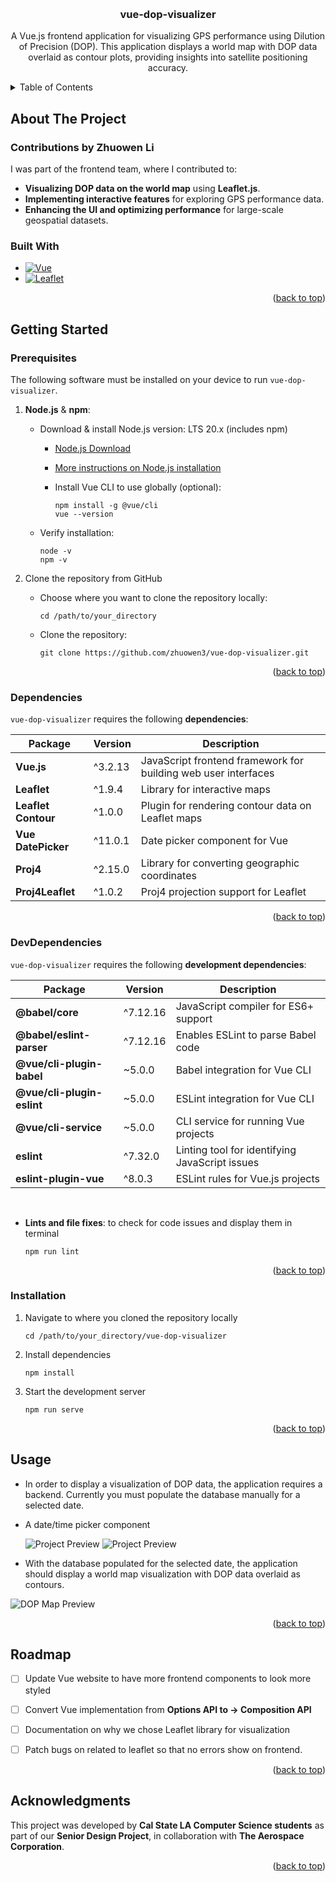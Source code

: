 <a id="readme-top"></a>
<br />
<div align="center">
<h3 align="center">vue-dop-visualizer</h3>

  <p align="center">
    A Vue.js frontend application for visualizing GPS performance using Dilution of Precision (DOP). This application displays a world map with DOP data overlaid as contour plots, providing insights into satellite positioning accuracy.
    <br />
    
  </p>
</div>

<!-- TABLE OF CONTENTS -->
<details>
  <summary>Table of Contents</summary>
  <ol>
    <li>
      <a href="#about-the-project">About The Project</a>
      <ul>
        <li><a href="#built-with">Built With</a></li>
      </ul>
    </li>
    <li>
      <a href="#getting-started">Getting Started</a>
      <ul>
        <li><a href="#prerequisites">Prerequisites</a></li>
        <li><a href="#installation">Installation</a></li>
        <li><a href="#dependencies">Dependencies</a></li>
        <li><a href="#devdependencies">Dev Dependencies</a></li>
      </ul>
    </li>
    <li><a href="#usage">Usage</a></li>
    <li><a href="#roadmap">Roadmap</a></li>
    <li><a href="#acknowledgments">Acknowledgments</a></li>
  </ol>
</details>

## About The Project
### Contributions by Zhuowen Li
I was part of the frontend team, where I contributed to:
- **Visualizing DOP data on the world map** using **Leaflet.js**.
- **Implementing interactive features** for exploring GPS performance data.
- **Enhancing the UI and optimizing performance** for large-scale geospatial datasets.
### Built With
* [![Vue][Vue.js]][Vue-url]
* [![Leaflet](https://img.shields.io/badge/Leaflet-009900?style=for-the-badge&logo=leaflet&logoColor=white)](https://leafletjs.com/)

<p align="right">(<a href="#readme-top">back to top</a>)</p>

<!-- GETTING STARTED -->
## Getting Started

### Prerequisites
The following software must be installed on your device to run ```vue-dop-visualizer```.

1. **Node.js** & **npm**:

    - Download & install Node.js version: LTS 20.x (includes npm)
        - [Node.js Download](https://nodejs.org/en/download)
        - [More instructions on Node.js installation](https://docs.npmjs.com/downloading-and-installing-node-js-and-npm)
        - Install Vue CLI to use globally (optional):

            ```
            npm install -g @vue/cli
            vue --version
            ```
    - Verify installation:

        ```
        node -v
        npm -v
        ```
2. Clone the repository from GitHub

    - Choose where you want to clone the repository locally:

        ```
        cd /path/to/your_directory
        ```
    - Clone the repository:

        ```
        git clone https://github.com/zhuowen3/vue-dop-visualizer.git
        ```
    <p align="right">(<a href="#readme-top">back to top</a>)</p>

### Dependencies
```vue-dop-visualizer``` requires the following **dependencies**:

| Package | Version | Description |
|---------|---------|-------------|
| **Vue.js** | ^3.2.13 | JavaScript frontend framework for building web user interfaces|
| **Leaflet** | ^1.9.4 | Library for interactive maps |
| **Leaflet Contour** | ^1.0.0 | Plugin for rendering contour data on Leaflet maps |
| **Vue DatePicker** | ^11.0.1 | Date picker component for Vue |
| **Proj4** | ^2.15.0 | Library for converting geographic coordinates |
| **Proj4Leaflet** | ^1.0.2 | Proj4 projection support for Leaflet |
<p align="right">(<a href="#readme-top">back to top</a>)</p>

### DevDependencies
```vue-dop-visualizer``` requires the following **development dependencies**:

| Package | Version | Description |
|---------|---------|-------------|
| **@babel/core** | ^7.12.16 | JavaScript compiler for ES6+ support |
| **@babel/eslint-parser** | ^7.12.16 | Enables ESLint to parse Babel code |
| **@vue/cli-plugin-babel** | ~5.0.0 | Babel integration for Vue CLI |
| **@vue/cli-plugin-eslint** | ~5.0.0 | ESLint integration for Vue CLI |
| **@vue/cli-service** | ~5.0.0 | CLI service for running Vue projects |
| **eslint** | ^7.32.0 | Linting tool for identifying JavaScript issues |
| **eslint-plugin-vue** | ^8.0.3 | ESLint rules for Vue.js projects |

<br>

- **Lints and file fixes**: to check for code issues and display them in terminal

    ```
    npm run lint
    ```

<p align="right">(<a href="#readme-top">back to top</a>)</p>



### Installation
1. Navigate to where you cloned the repository locally

    ```
    cd /path/to/your_directory/vue-dop-visualizer
    ```

2. Install dependencies
    ```
    npm install
    ```

3. Start the development server
    ```
    npm run serve
    ```
<p align="right">(<a href="#readme-top">back to top</a>)</p>

## Usage

- In order to display a visualization of DOP data, the application requires a backend. Currently you must populate the database manually for a selected date.
- A date/time picker component

    ![Project Preview](images/date-picker-preview.png)
    ![Project Preview](images/date-time-picker-preview.png)

- With the database populated for the selected date, the application should display a world map visualization with DOP data overlaid as contours.


![DOP Map Preview](images/dop-map-preview.png)

<p align="right">(<a href="#readme-top">back to top</a>)</p>

<!-- ROADMAP -->
## Roadmap

- [ ] Update Vue website to have more frontend components to look more styled
- [ ] Convert Vue implementation from **Options API to -> Composition API**
- [ ] Documentation on why we chose Leaflet library for visualization
- [ ] Patch bugs on related to leaflet so that no errors show on frontend.





<p align="right">(<a href="#readme-top">back to top</a>)</p>

## Acknowledgments

This project was developed by **Cal State LA Computer Science students** as part of our **Senior Design Project**, in collaboration with **The Aerospace Corporation**.

<p align="right">(<a href="#readme-top">back to top</a>)</p>




[Vue.js]: https://img.shields.io/badge/Vue.js-35495E?style=for-the-badge&logo=vuedotjs&logoColor=4FC08D
[Vue-url]: https://vuejs.org/


